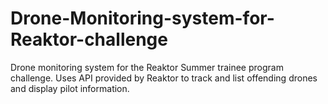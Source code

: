 # Drone-Monitoring-system-for-Reaktor-challenge

Drone monitoring system for the Reaktor Summer trainee program challenge. Uses API provided by Reaktor to track and list offending drones and display pilot information.  
